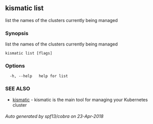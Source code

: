 ## kismatic list

list the names of the clusters currently being managed

### Synopsis

list the names of the clusters currently being managed

```
kismatic list [flags]
```

### Options

```
  -h, --help   help for list
```

### SEE ALSO

* [kismatic](kismatic.md)	 - kismatic is the main tool for managing your Kubernetes cluster

###### Auto generated by spf13/cobra on 23-Apr-2018
